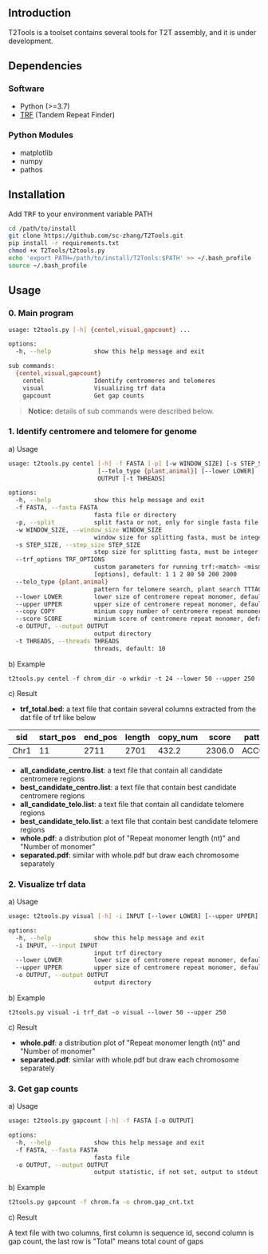 ## Introduction

T2Tools is a toolset contains several tools for T2T assembly, and it is under development.

## Dependencies

### Software

* Python (>=3.7)
* [TRF](https://github.com/Benson-Genomics-Lab/TRF) (Tandem Repeat Finder)

### Python Modules

* matplotlib
* numpy
* pathos

## Installation

Add <kbd>TRF</kbd> to your environment variable PATH

```bash
cd /path/to/install
git clone https://github.com/sc-zhang/T2Tools.git
pip install -r requirements.txt
chmod +x T2Tools/t2tools.py
echo 'export PATH=/path/to/install/T2Tools:$PATH' >> ~/.bash_profile
source ~/.bash_profile
```

## Usage

### 0. Main program

```bash
usage: t2tools.py [-h] {centel,visual,gapcount} ...

options:
  -h, --help            show this help message and exit

sub commands:
  {centel,visual,gapcount}
    centel              Identify centromeres and telomeres
    visual              Visualizing trf data
    gapcount            Get gap counts
```

> **Notice:** details of sub commands were described below.

### 1. Identify centromere and telomere for genome

a) Usage

```bash
usage: t2tools.py centel [-h] -f FASTA [-p] [-w WINDOW_SIZE] [-s STEP_SIZE] [--trf_options TRF_OPTIONS]
                         [--telo_type {plant,animal}] [--lower LOWER] [--upper UPPER] [--copy COPY] [--score SCORE] -o
                         OUTPUT [-t THREADS]

options:
  -h, --help            show this help message and exit
  -f FASTA, --fasta FASTA
                        fasta file or directory
  -p, --split           split fasta or not, only for single fasta file
  -w WINDOW_SIZE, --window_size WINDOW_SIZE
                        window size for splitting fasta, must be integer or scientific notation, like: 10000, 1e4
  -s STEP_SIZE, --step_size STEP_SIZE
                        step size for splitting fasta, must be integer or scientific notation, like: 10000, 1e4
  --trf_options TRF_OPTIONS
                        custom parameters for running trf:<match> <mismatch> <delta> <PM> <PI> <minscore> <MaxPeriod>
                        [options], default: 1 1 2 80 50 200 2000
  --telo_type {plant,animal}
                        pattern for telomere search, plant search TTTAGGG, animal search TTAGGG, default=plant
  --lower LOWER         lower size of centromere repeat monomer, default=50
  --upper UPPER         upper size of centromere repeat monomer, default=200
  --copy COPY           minium copy number of centromere repeat monomer, default=10
  --score SCORE         minium score of centromere repeat monomer, default=2000
  -o OUTPUT, --output OUTPUT
                        output directory
  -t THREADS, --threads THREADS
                        threads, default: 10
```

b) Example

```shell
t2tools.py centel -f chrom_dir -o wrkdir -t 24 --lower 50 --upper 250
```

c) Result

* **trf_total.bed**: a text file that contain several columns extracted from the dat file of trf like below

| sid  | start_pos | end_pos | length | copy_num | score  | pattern | seq                         |
|------|-----------|---------|--------|----------|--------|---------|-----------------------------|
| Chr1 | 11        | 2711    | 2701   | 432.2    | 2306.0 | ACCCTA  | ACCCTAACCCTAACCCTAACCCTA... |

* **all_candidate_centro.list**: a text file that contain all candidate centromere regions
* **best_candidate_centro.list**: a text file that contain best candidate centromere regions
* **all_candidate_telo.list**: a text file that contain all candidate telomere regions
* **best_candidate_telo.list**: a text file that contain best candidate telomere regions
* **whole.pdf**: a distribution plot of "Repeat monomer length (nt)" and "Number of monomer"
* **separated.pdf**: similar with whole.pdf but draw each chromosome separately

### 2. Visualize trf data

a) Usage

```bash
usage: t2tools.py visual [-h] -i INPUT [--lower LOWER] [--upper UPPER] -o OUTPUT

options:
  -h, --help            show this help message and exit
  -i INPUT, --input INPUT
                        input trf directory
  --lower LOWER         lower size of centromere repeat monomer, default=50
  --upper UPPER         upper size of centromere repeat monomer, default=200
  -o OUTPUT, --output OUTPUT
                        output directory
```

b) Example

```shell
t2tools.py visual -i trf_dat -o visual --lower 50 --upper 250
```

c) Result

* **whole.pdf**: a distribution plot of "Repeat monomer length (nt)" and "Number of monomer"
* **separated.pdf**: similar with whole.pdf but draw each chromosome separately

### 3. Get gap counts

a) Usage

```bash
usage: t2tools.py gapcount [-h] -f FASTA [-o OUTPUT]

options:
  -h, --help            show this help message and exit
  -f FASTA, --fasta FASTA
                        fasta file
  -o OUTPUT, --output OUTPUT
                        output statistic, if not set, output to stdout
```

b) Example

```bash
t2tools.py gapcount -f chrom.fa -o chrom.gap_cnt.txt
```

c) Result

A text file with two columns, first column is sequence id, second column is gap count,
the last row is "Total" means total count of gaps  
